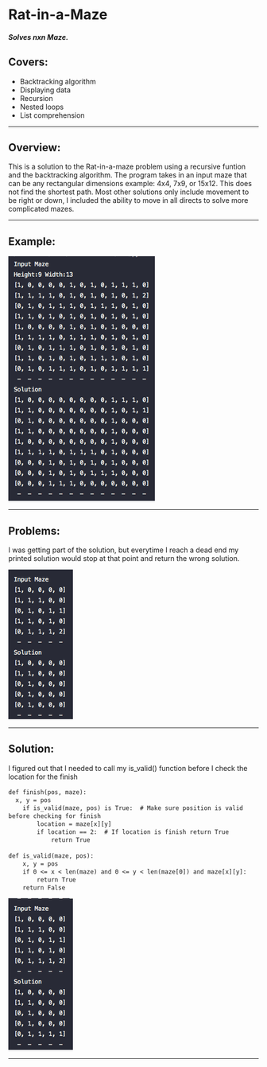 # Rat-in-a-Maze

##### Solves nxn Maze. 

## Covers:
* Backtracking algorithm
* Displaying data
* Recursion
* Nested loops
* List comprehension

<hr>

## Overview:
  This is a solution to the Rat-in-a-maze problem using a recursive funtion and the backtracking algorithm. The program takes in an input maze that can be any rectangular dimensions example: 4x4, 7x9, or 15x12. This does not find the shortest path. Most other solutions only include movement to be right or down, I included the ability to move in all directs to solve more complicated mazes. 

<hr>

## Example:
![Rat-in-a-maze Example](https://github.com/hackwithcameron/Rat-in-a-Maze/blob/master/images/Rat-in-a-maze_example.png)

<hr>

## Problems:
I was getting part of the solution, but everytime I reach a dead end my printed solution would stop at that point and return the wrong solution.

![Problem solution](https://github.com/hackwithcameron/Rat-in-a-Maze/blob/master/images/problem_solution.png)

<hr>

## Solution:
  I figured out that I needed to call my is_valid() function before I check the location for the finish
  
```
def finish(pos, maze):
  x, y = pos
    if is_valid(maze, pos) is True:  # Make sure position is valid before checking for finish
        location = maze[x][y]
        if location == 2:  # If location is finish return True
            return True
            
def is_valid(maze, pos):
    x, y = pos
    if 0 <= x < len(maze) and 0 <= y < len(maze[0]) and maze[x][y]:
        return True
    return False
```

![Solution](https://github.com/hackwithcameron/Rat-in-a-Maze/blob/master/images/right_solution.png)
<hr>
